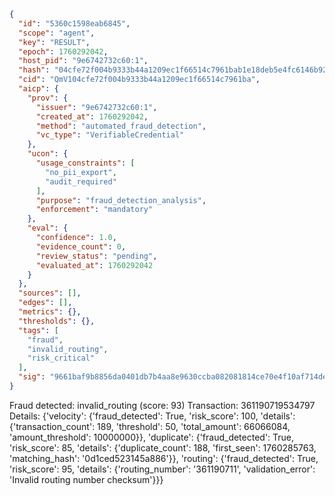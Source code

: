 ```json
{
  "id": "5360c1598eab6845",
  "scope": "agent",
  "key": "RESULT",
  "epoch": 1760292042,
  "host_pid": "9e6742732c60:1",
  "hash": "04cfe72f004b9333b44a1209ec1f66514c7961bab1e18deb5e4fc6146b920ad9",
  "cid": "QmV104cfe72f004b9333b44a1209ec1f66514c7961ba",
  "aicp": {
    "prov": {
      "issuer": "9e6742732c60:1",
      "created_at": 1760292042,
      "method": "automated_fraud_detection",
      "vc_type": "VerifiableCredential"
    },
    "ucon": {
      "usage_constraints": [
        "no_pii_export",
        "audit_required"
      ],
      "purpose": "fraud_detection_analysis",
      "enforcement": "mandatory"
    },
    "eval": {
      "confidence": 1.0,
      "evidence_count": 0,
      "review_status": "pending",
      "evaluated_at": 1760292042
    }
  },
  "sources": [],
  "edges": [],
  "metrics": {},
  "thresholds": {},
  "tags": [
    "fraud",
    "invalid_routing",
    "risk_critical"
  ],
  "sig": "9661baf9b8856da0401db7b4aa8e9630ccba082081814ce70e4f10af714dedf7"
}
```

Fraud detected: invalid_routing (score: 93)
Transaction: 361190719534797
Details: {'velocity': {'fraud_detected': True, 'risk_score': 100, 'details': {'transaction_count': 189, 'threshold': 50, 'total_amount': 66066084, 'amount_threshold': 10000000}}, 'duplicate': {'fraud_detected': True, 'risk_score': 85, 'details': {'duplicate_count': 188, 'first_seen': 1760285763, 'matching_hash': '0d1ced523145a886'}}, 'routing': {'fraud_detected': True, 'risk_score': 95, 'details': {'routing_number': '361190711', 'validation_error': 'Invalid routing number checksum'}}}